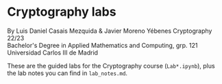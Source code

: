 # Cryptography labs
By Luis Daniel Casais Mezquida & Javier Moreno Yébenes
Cryptography 22/23  
Bachelor's Degree in Applied Mathematics and Computing, grp. 121  
Universidad Carlos III de Madrid

These are the guided labs for the Cryptography course (`Lab*.ipynb`), plus the lab notes you can find in `lab_notes.md`.